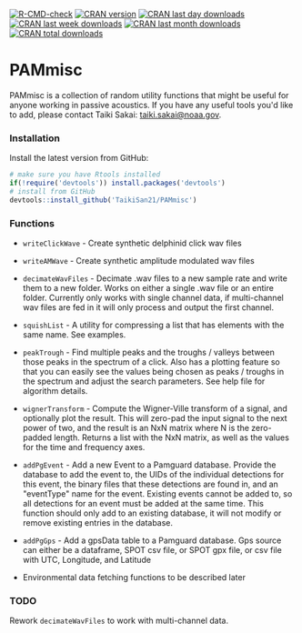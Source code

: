 <!-- badges: start -->
[![R-CMD-check](https://github.com/TaikiSan21/PAMmisc/workflows/R-CMD-check/badge.svg)](https://github.com/TaikiSan21/PAMmisc/actions)
[![CRAN version](http://www.r-pkg.org/badges/version/PAMmisc?color=red)](https://cran.r-project.org/package=PAMmisc)
[![CRAN last day downloads](http://cranlogs.r-pkg.org/badges/last-day/PAMmisc?color=red)](https://cran.r-project.org/package=PAMmisc)
[![CRAN last week downloads](http://cranlogs.r-pkg.org/badges/last-week/PAMmisc?color=red)](https://cran.r-project.org/package=PAMmisc)
[![CRAN last month downloads](http://cranlogs.r-pkg.org/badges/PAMmisc?color=red)](https://cran.r-project.org/package=PAMmisc)
[![CRAN total downloads](http://cranlogs.r-pkg.org/badges/grand-total/PAMmisc?color=red)](https://cran.r-project.org/package=PAMmisc)  
<!-- badges: end -->

# PAMmisc

PAMmisc is a collection of random utility functions that might be useful
for anyone working in passive acoustics. If you have any useful tools you'd like
to add, please contact Taiki Sakai: <taiki.sakai@noaa.gov>.

### Installation

Install the latest version from GitHub:

```r
# make sure you have Rtools installed
if(!require('devtools')) install.packages('devtools')
# install from GitHub
devtools::install_github('TaikiSan21/PAMmisc')

```

### Functions

* `writeClickWave` - Create synthetic delphinid click wav files

* `writeAMWave` - Create synthetic amplitude modulated wav files

* `decimateWavFiles` - Decimate .wav files to a new sample rate and write them
to a new folder. Works on either a single .wav file or an entire folder. Currently
only works with single channel data, if multi-channel wav files are fed in it will
only process and output the first channel.

* `squishList` - A utility for compressing a list that has elements with the same
name. See examples.

* `peakTrough` - Find multiple peaks and the troughs / valleys between those peaks
in the spectrum of a click. Also has a plotting feature so that you can easily
see the values being chosen as peaks / troughs in the spectrum and adjust the 
search parameters. See help file for algorithm details.

* `wignerTransform` - Compute the Wigner-Ville transform of a signal, and optionally
plot the result. This will zero-pad the input signal to the next power of two,
and the result is an NxN matrix where N is the zero-padded length. Returns a list
with the NxN matrix, as well as the values for the time and frequency axes.

* `addPgEvent` - Add a new Event to a Pamguard database. Provide the database to
add the event to, the UIDs of the individual detections for this event, the binary
files that these detections are found in, and an "eventType" name for the event.
Existing events cannot be added to, so all detections for an event must be added
at the same time. This function should only add to an existing database, it will not
modify or remove existing entries in the database. 

* `addPgGps` - Add a gpsData table to a Pamguard database. Gps source can either be
a dataframe, SPOT csv file, or SPOT gpx file, or csv file with UTC, Longitude, and
Latitude

* Environmental data fetching functions to be described later

### TODO

Rework `decimateWavFiles` to work with multi-channel data.
